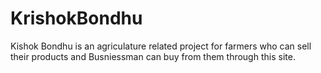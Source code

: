 # KrishokBondhu
Kishok Bondhu is an agriculature related project for farmers who can sell their products and Busniessman can buy from them through this site.
